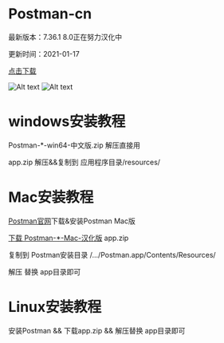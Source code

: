 # Postman-cn
最新版本：7.36.1
8.0正在努力汉化中

更新时间：2021-01-17

[点击下载](https://github.com/hlmd/Postman-cn/releases)


![Alt text](https://raw.githubusercontent.com/hlmd/Postman-cn/master/2.png)
![Alt text](https://raw.githubusercontent.com/hlmd/Postman-cn/master/3.png)


# windows安装教程
Postman-*-win64-中文版.zip 解压直接用

app.zip 解压&&复制到 应用程序目录/resources/

# Mac安装教程
[Postman官网](https://www.postman.com/downloads/)下载&安装Postman Mac版

[下载 Postman-*-Mac-汉化版](https://github.com/hlmd/Postman-cn/releases) app.zip

复制到 Postman安装目录 /.../Postman.app/Contents/Resources/

解压 替换 app目录即可

# Linux安装教程
安装Postman && 下载app.zip && 解压替换 app目录即可

